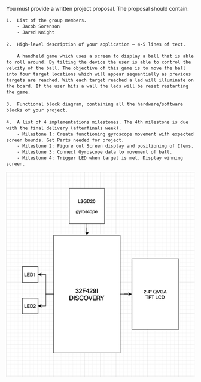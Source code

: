 You must provide a written project proposal. The proposal should contain:

    1.  List of the group members.
		- Jacob Sorenson
		- Jared Knight
	
    2.  High-level description of your application – 4-5 lines of text.

		A handheld game which uses a screen to display a ball that is able to roll around. By tilting the device the user is able to control the velcity of the ball. The objective of this game is to move the ball into four target locations which will appear sequentially as previous targets are reached. With each target reached a led will illuminate on the board. If the user hits a wall the leds will be reset restarting the game.
		
    3.  Functional block diagram, containing all the hardware/software blocks of your project.

    4.  A list of 4 implementations milestones. The 4th milestone is due with the final delivery (afterfinals week).
		- Milestone 1: Create functioning gyroscope movement with expected screen bounds. Get Parts needed for project.
		- Milestone 2: Figure out Screen display and positioning of Items.
		- Milestone 3: Connect Gyroscope data to movement of ball.
		- Milestone 4: Trigger LED when target is met. Display winning screen.

![GitHub Logo](/images/Hardware_Block_DIagram.png)

